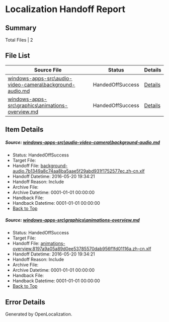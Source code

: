 # <a name='report-top'></a> Localization Handoff Report

## Summary
 Total Files | 2

## File List
 Source File | Status | Details 
 ----------- | ------ | ------- 
 [windows-apps-src\audio-video-camera\background-audio.md](https://github.com/Microsoft/windows-apps/blob/99d1ffa637fd8beca5d1e829cc7cacc18a9c21e9/windows-apps-src/audio-video-camera/background-audio.md) | HandedOffSuccess | [Details](#9275a194017f08692adee6de1c4d1f6deb680613138)
 [windows-apps-src\graphics\animations-overview.md](https://github.com/Microsoft/windows-apps/blob/c8ba7f6303a05b8de03aa29199aaa444abf75827/windows-apps-src/graphics/animations-overview.md) | HandedOffSuccess | [Details](#2a70d73a5e714aaf1096fed5d08ec4844edd66a62576)

## Item Details
##### <a name='9275a194017f08692adee6de1c4d1f6deb680613138'></a> Source: [windows-apps-src\audio-video-camera\background-audio.md](https://github.com/Microsoft/windows-apps/blob/99d1ffa637fd8beca5d1e829cc7cacc18a9c21e9/windows-apps-src/audio-video-camera/background-audio.md)
* Status: HandedOffSuccess
* Target File: 
* Handoff File: [background-audio.7b1349a8c74aa8ba5aae5f29abd931f1752577ec.zh-cn.xlf](https://github.com/Microsoft/WDG.handoff/blob/6cff71f95637d39c7855fe9c2115889fe3c77e07/ol-handoff/Microsoft/windows-apps.zh-cn/master/background-audio.7b1349a8c74aa8ba5aae5f29abd931f1752577ec.zh-cn.xlf)
* Handoff Datetime: 2016-05-20 19:34:21
* Handoff Reason: Include
* Archive File: 
* Archive Datetime: 0001-01-01 00:00:00
* Handback File: 
* Handback Datetime: 0001-01-01 00:00:00
* [Back to Top](#report-top)

##### <a name='2a70d73a5e714aaf1096fed5d08ec4844edd66a62576'></a> Source: [windows-apps-src\graphics\animations-overview.md](https://github.com/Microsoft/windows-apps/blob/c8ba7f6303a05b8de03aa29199aaa444abf75827/windows-apps-src/graphics/animations-overview.md)
* Status: HandedOffSuccess
* Target File: 
* Handoff File: [animations-overview.8197a9a05a89d0ee53785570dab956f1fd01116a.zh-cn.xlf](https://github.com/Microsoft/WDG.handoff/blob/6cff71f95637d39c7855fe9c2115889fe3c77e07/ol-handoff/Microsoft/windows-apps.zh-cn/master/animations-overview.8197a9a05a89d0ee53785570dab956f1fd01116a.zh-cn.xlf)
* Handoff Datetime: 2016-05-20 19:34:21
* Handoff Reason: Include
* Archive File: 
* Archive Datetime: 0001-01-01 00:00:00
* Handback File: 
* Handback Datetime: 0001-01-01 00:00:00
* [Back to Top](#report-top)


## Error Details

Generated by OpenLocalization.
